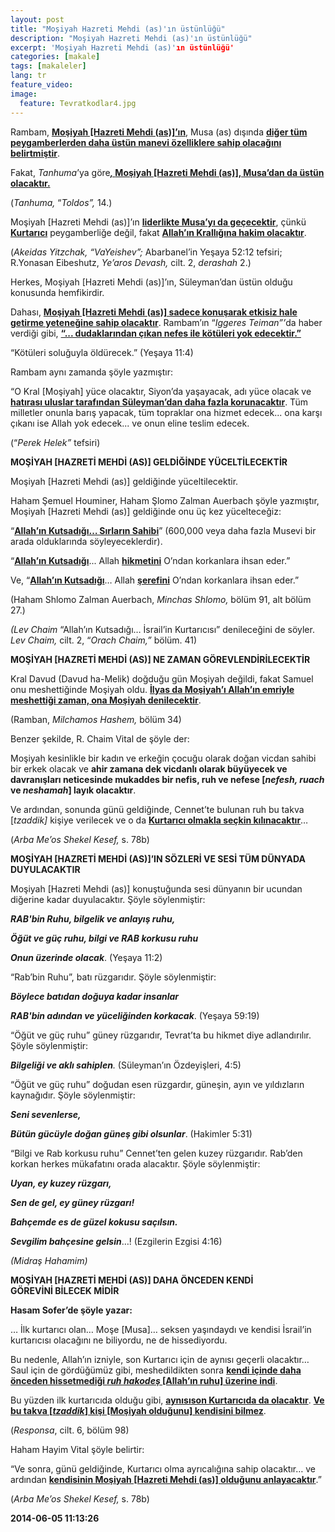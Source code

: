 ```yaml
---
layout: post
title: "Moşiyah Hazreti Mehdi (as)'ın üstünlüğü"
description: "Moşiyah Hazreti Mehdi (as)'ın üstünlüğü"
excerpt: 'Moşiyah Hazreti Mehdi (as)'ın üstünlüğü'
categories: [makale]
tags: [makaleler]
lang: tr
feature_video: 
image:
  feature: Tevratkodlar4.jpg
---
```


<div>
<div>
<p>Rambam, <strong><u>Moşiyah [Hazreti Mehdi (as)]&rsquo;ın</u></strong>, Musa (as) dışında <strong><u>diğer t&uuml;m peygamberlerden daha &uuml;st&uuml;n manevi &ouml;zelliklere sahip olacağını belirtmiştir</u></strong>.</p>
<p>Fakat, <em>Tanhuma</em>&rsquo;ya g&ouml;re<strong><em><u>, </u></em><u>Moşiyah [Hazreti Mehdi (as)], Musa&rsquo;dan da &uuml;st&uuml;n olacaktır.</u></strong></p>
<p>(<em>Tanhuma, </em>&ldquo;<em>Toldos&rdquo;, </em>14.)</p>
</div>
</div>
<div>
<div>
<p>Moşiyah [Hazreti Mehdi (as)]&rsquo;ın <strong><u>liderlikte Musa&rsquo;yı da ge&ccedil;ecektir</u></strong>, &ccedil;&uuml;nk&uuml; <strong><u>Kurtarıcı</u></strong> peygamberliğe değil, fakat <strong><u>Allah&rsquo;ın Krallığına hakim olacaktır</u></strong>.</p>
<p>(<em>Akeidas Yitzchak, &ldquo;VaYeishev&rdquo;; </em>Abarbanel&rsquo;in Yeşaya 52:12 tefsiri; R.Yonasan Eibeshutz, <em>Ye&rsquo;aros Devash, </em>cilt. 2, <em>derashah </em>2.)</p>
<p>Herkes, Moşiyah [Hazreti Mehdi (as)]&rsquo;ın, S&uuml;leyman&rsquo;dan &uuml;st&uuml;n olduğu konusunda hemfikirdir.</p>
<p>Dahası, <strong><u>Moşiyah [Hazreti Mehdi (as)] sadece konuşarak etkisiz hale getirme yeteneğine sahip olacaktır</u></strong>. Rambam&rsquo;ın &ldquo;<em>Iggeres Teiman&rdquo;&rsquo;</em>da haber verdiği gibi, <strong><u>&ldquo;... dudaklarından &ccedil;ıkan nefes ile k&ouml;t&uuml;leri yok edecektir.&rdquo;</u></strong></p>
<p>&ldquo;K&ouml;t&uuml;leri soluğuyla &ouml;ld&uuml;recek.&rdquo; (Yeşaya 11:4)</p>
<p>Rambam aynı zamanda ş&ouml;yle yazmıştır:</p>
<p>&ldquo;O Kral [Moşiyah] y&uuml;ce olacaktır, Siyon&rsquo;da yaşayacak, adı y&uuml;ce olacak ve <strong><u>hatırası uluslar tarafından S&uuml;leyman&rsquo;dan daha fazla korunacaktır</u></strong>. T&uuml;m milletler onunla barış yapacak, t&uuml;m topraklar ona hizmet edecek... ona karşı &ccedil;ıkanı ise Allah yok edecek... ve onun eline teslim edecek.</p>
<p>(&ldquo;<em>Perek Helek&rdquo; </em>tefsiri)</p>
</div>
</div>
<p><strong>MOŞİYAH [HAZRETİ MEHDİ (AS)] GELDİĞİNDE Y&Uuml;CELTİLECEKTİR</strong></p>
<div>
<div>
<p>Moşiyah [Hazreti Mehdi (as)] geldiğinde y&uuml;celtilecektir.</p>
<p>Haham Şemuel Houminer, Haham Şlomo Zalman Auerbach ş&ouml;yle yazmıştır, Moşiyah [Hazreti Mehdi (as)] geldiğinde onu &uuml;&ccedil; kez y&uuml;celteceğiz:</p>
<p>&ldquo;<strong><u>Allah&rsquo;ın Kutsadığı&hellip; Sırların Sahibi</u></strong>&rdquo; (600,000 veya daha fazla Musevi bir arada olduklarında s&ouml;yleyeceklerdir).</p>
<p>&ldquo;<strong><u>Allah&rsquo;ın Kutsadığı</u></strong>... Allah <strong><u>hikmetini</u></strong> O&rsquo;ndan korkanlara ihsan eder.&rdquo;</p>
<p>Ve, &ldquo;<strong><u>Allah&rsquo;ın Kutsadığı</u></strong>&hellip; Allah <strong><u>şerefini</u></strong> O&rsquo;ndan korkanlara ihsan eder.&rdquo;</p>
<p>(Haham Shlomo Zalman Auerbach, <em>Minchas Shlomo, </em>b&ouml;l&uuml;m 91, alt b&ouml;l&uuml;m 27.)</p>
<p><em>(Lev Chaim </em>&ldquo;Allah&rsquo;ın Kutsadığı&hellip; İsrail&rsquo;in Kurtarıcısı&rdquo; denileceğini de s&ouml;yler. <em>Lev Chaim, </em>cilt. 2, &ldquo;<em>Orach Chaim,&rdquo; </em>b&ouml;l&uuml;m. 41)</p>
</div>
</div>
<p><strong>MOŞİYAH [HAZRETİ MEHDİ (AS)] NE ZAMAN G&Ouml;REVLENDİRİLECEKTİR</strong></p>
<div>
<div>
<p>Kral Davud (Davud ha-Melik) doğduğu g&uuml;n Moşiyah değildi, fakat Samuel onu meshettiğinde Moşiyah oldu. <strong><u>İlyas da Moşiyah&rsquo;ı Allah&rsquo;ın emriyle meshettiği zaman, ona Moşiyah denilecektir</u></strong>.</p>
<p>(Ramban, <em>Milchamos Hashem, </em>b&ouml;l&uuml;m 34)</p>
<p>Benzer şekilde, R. Chaim Vital de ş&ouml;yle der:</p>
<p>Moşiyah kesinlikle bir kadın ve erkeğin &ccedil;ocuğu olarak doğan vicdan sahibi bir erkek olacak ve <strong>ahir zamana dek vicdanlı olarak b&uuml;y&uuml;yecek ve davranışları neticesinde mukaddes bir nefis, ruh ve nefese [<em>nefesh, ruach </em>ve <em>neshamah</em>] layık olacaktır</strong>.</p>
<p>Ve ardından, sonunda g&uuml;n&uuml; geldiğinde, Cennet&rsquo;te bulunan ruh bu takva [<em>tzaddik] </em>kişiye verilecek ve o da <strong><u>Kurtarıcı olmakla se&ccedil;kin kılınacaktır</u></strong>&hellip;</p>
<p>(<em>Arba Me&rsquo;os Shekel Kesef, </em>s. 78b)</p>
</div>
</div>
<p><strong>MOŞİYAH [HAZRETİ MEHDİ (AS)]&rsquo;IN S&Ouml;ZLERİ VE SESİ T&Uuml;M D&Uuml;NYADA DUYULACAKTIR</strong></p>
<div>
<div>
<p>Moşiyah [Hazreti Mehdi (as)] konuştuğunda sesi d&uuml;nyanın bir ucundan diğerine kadar duyulacaktır. Ş&ouml;yle s&ouml;ylenmiştir:</p>
<p><strong><em>RAB'bin Ruhu, bilgelik ve anlayış ruhu,</em></strong></p>
<p><strong><em>&Ouml;ğ&uuml;t ve g&uuml;&ccedil; ruhu, bilgi ve RAB korkusu ruhu</em></strong></p>
<p><strong><em>Onun &uuml;zerinde olacak</em></strong>. (Yeşaya 11:2)</p>
<p>&ldquo;Rab&rsquo;bin Ruhu&rdquo;, batı r&uuml;zgarıdır. Ş&ouml;yle s&ouml;ylenmiştir:</p>
<p><strong><em>B&ouml;ylece batıdan doğuya kadar insanlar</em></strong></p>
<p><strong><em>RAB'bin adından ve y&uuml;celiğinden korkacak</em></strong>. (Yeşaya 59:19)</p>
<p>&ldquo;&Ouml;ğ&uuml;t ve g&uuml;&ccedil; ruhu&rdquo; g&uuml;ney r&uuml;zgarıdır, Tevrat&rsquo;ta bu hikmet diye adlandırılır. Ş&ouml;yle s&ouml;ylenmiştir:</p>
<p><strong><em>Bilgeliği ve aklı sahiplen</em></strong><em>.</em> (S&uuml;leyman&rsquo;ın &Ouml;zdeyişleri, 4:5)</p>
<p>&ldquo;&Ouml;ğ&uuml;t ve g&uuml;&ccedil; ruhu&rdquo; doğudan esen r&uuml;zgardır, g&uuml;neşin, ayın ve yıldızların kaynağıdır. Ş&ouml;yle s&ouml;ylenmiştir:</p>
<p><strong><em>Seni sevenlerse,</em></strong></p>
<p><strong><em>B&uuml;t&uuml;n g&uuml;c&uuml;yle doğan g&uuml;neş gibi olsunlar</em></strong>. (Hakimler 5:31)</p>
<p>&ldquo;Bilgi ve Rab korkusu ruhu&rdquo; Cennet&rsquo;ten gelen kuzey r&uuml;zgarıdır. Rab&rsquo;den korkan herkes m&uuml;kafatını orada alacaktır. Ş&ouml;yle s&ouml;ylenmiştir:</p>
<p><strong><em>Uyan, ey kuzey r&uuml;zgarı,</em></strong></p>
<p><strong><em>Sen de gel, ey g&uuml;ney r&uuml;zgarı!</em></strong></p>
<p><strong><em>Bah&ccedil;emde es de g&uuml;zel kokusu sa&ccedil;ılsın.</em></strong></p>
<p><strong><em>Sevgilim bah&ccedil;esine gelsin</em></strong>&hellip;! (Ezgilerin Ezgisi 4:16)</p>
<p><em>(Midraş Hahamim)</em></p>
</div>
</div>
<p><strong>MOŞİYAH [HAZRETİ MEHDİ (AS)] DAHA &Ouml;NCEDEN KENDİ G&Ouml;REVİNİ&nbsp;</strong><strong>BİLECEK MİDİR</strong></p>
<div>
<div>
<p><strong>Hasam Sofer&rsquo;de ş&ouml;yle yazar:</strong></p>
<p>&hellip; İlk kurtarıcı olan&hellip; Moşe [Musa]&hellip; seksen yaşındaydı ve kendisi İsrail&rsquo;in kurtarıcısı olacağını ne biliyordu, ne de hissediyordu.</p>
<p>Bu nedenle, Allah&rsquo;ın izniyle, son Kurtarıcı i&ccedil;in de aynısı ge&ccedil;erli olacaktır&hellip; Saul i&ccedil;in de g&ouml;rd&uuml;ğ&uuml;m&uuml;z gibi, meshedildikten sonra <strong><u>kendi i&ccedil;inde daha &ouml;nceden hissetmediği <em>ruh hakodeş </em>[Allah&rsquo;ın ruhu] &uuml;zerine indi</u></strong>.</p>
<p>Bu y&uuml;zden ilk kurtarıcıda olduğu gibi, <strong><u>aynısı</u></strong><strong><u>son Kurtarıcıda da olacaktır</u></strong>. <strong><u>Ve bu takva [<em>tzaddik</em>] kişi [Moşiyah olduğunu] kendisini bilmez</u></strong>.</p>
<p>(<em>Responsa</em>, cilt. 6, b&ouml;l&uuml;m 98)</p>
</div>
</div>
<div>
<div>
<p>Haham Hayim Vital ş&ouml;yle belirtir:</p>
<p>&ldquo;Ve sonra, g&uuml;n&uuml; geldiğinde, Kurtarıcı olma ayrıcalığına sahip olacaktır&hellip; ve ardından <strong><u>kendisinin Moşiyah [Hazreti Mehdi (as)] olduğunu anlayacaktır</u></strong>.&rdquo;</p>
<p>(<em>Arba Me&rsquo;os Shekel Kesef, </em>s. 78b)</p>
</div>
</div>
<p><strong>2014-06-05 11:13:26</strong></p>
